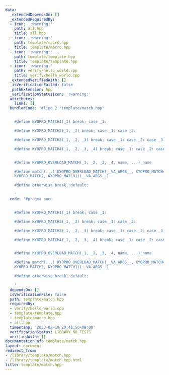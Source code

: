 ```yaml
---
data:
  _extendedDependsOn: []
  _extendedRequiredBy:
  - icon: ':warning:'
    path: all.hpp
    title: all.hpp
  - icon: ':warning:'
    path: template/macro.hpp
    title: template/macro.hpp
  - icon: ':warning:'
    path: template/template.hpp
    title: template/template.hpp
  - icon: ':warning:'
    path: verify/hello_world.cpp
    title: verify/hello_world.cpp
  _extendedVerifiedWith: []
  _isVerificationFailed: false
  _pathExtension: hpp
  _verificationStatusIcon: ':warning:'
  attributes:
    links: []
  bundledCode: '#line 2 "template/match.hpp"


    #define KYOPRO_MATCH1(_1) break; case _1:

    #define KYOPRO_MATCH2(_1, _2) break; case _1: case _2:

    #define KYOPRO_MATCH3(_1, _2, _3) break; case _1: case _2: case _3:

    #define KYOPRO_MATCH4(_1, _2, _3, _4) break; case _1: case _2: case _3: case _4:


    #define KYOPRO_OVERLOAD_MATCH(_1, _2, _3, _4, name, ...) name

    #define match(...) KYOPRO_OVERLOAD_MATCH(__VA_ARGS__, KYOPRO_MATCH4, KYOPRO_MATCH3,
    KYOPRO_MATCH2, KYOPRO_MATCH1)(__VA_ARGS__)

    #define otherwise break; default:

    '
  code: '#pragma once


    #define KYOPRO_MATCH1(_1) break; case _1:

    #define KYOPRO_MATCH2(_1, _2) break; case _1: case _2:

    #define KYOPRO_MATCH3(_1, _2, _3) break; case _1: case _2: case _3:

    #define KYOPRO_MATCH4(_1, _2, _3, _4) break; case _1: case _2: case _3: case _4:


    #define KYOPRO_OVERLOAD_MATCH(_1, _2, _3, _4, name, ...) name

    #define match(...) KYOPRO_OVERLOAD_MATCH(__VA_ARGS__, KYOPRO_MATCH4, KYOPRO_MATCH3,
    KYOPRO_MATCH2, KYOPRO_MATCH1)(__VA_ARGS__)

    #define otherwise break; default:

    '
  dependsOn: []
  isVerificationFile: false
  path: template/match.hpp
  requiredBy:
  - verify/hello_world.cpp
  - template/template.hpp
  - template/macro.hpp
  - all.hpp
  timestamp: '2023-02-19 20:41:56+09:00'
  verificationStatus: LIBRARY_NO_TESTS
  verifiedWith: []
documentation_of: template/match.hpp
layout: document
redirect_from:
- /library/template/match.hpp
- /library/template/match.hpp.html
title: template/match.hpp
---
```

